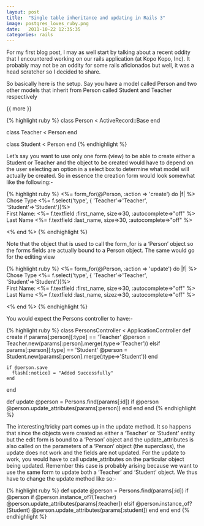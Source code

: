```yaml
---
layout: post
title:  "Single table inheritance and updating in Rails 3"
image: postgres_loves_ruby.png
date:   2011-10-22 12:35:35
categories: rails 
---
```



For my first blog post, I may as well start by talking about a recent oddity that I encountered working on our rails application (at Kopo Kopo, Inc). 
It probably may not be an oddity for some rails aficionados but well, it was a head scratcher so I decided to share.

So basically here is the setup. Say you have a model called Person and two other models that inherit from Person called Student and Teacher respectively

{{ more }}

{% highlight ruby %}
class Person < ActiveRecord::Base
end

class Teacher < Person
end

class Student < Person
end
{% endhighlight %}

Let’s say you want to use only one form (view) to be able to create either a Student or Teacher and the object to be created 
would have to depend on the user selecting an option in a select box to determine what model will actually be created. 
So in essence the creation form would look somewhat like the following:-

{% highlight ruby %}
<%= form_for(@Person, :action => 'create') do |f| %>
  <label> Chose Type </label>
  <%=  f.select('type', { 'Teacher'=>'Teacher', 'Student'=>'Student'})%><br/>
  <label>First Name: </label>
  <%= f.textfield :first_name, size=>30, :autocomplete=>"off" %><br/>
  <label>Last Name</label>
  <%= f.textfield :last_name, size=>30, :autocomplete=>"off" %><br/>
  <!-- Fields specific to Teacher -->
  <!-- Fields specific to Student -->
<% end %>
{% endhighlight %}

Note that the object that is used to call the form_for is a ‘Person’ object so the forms fields are actually bound to a Person object. 
The same would go for the editing view

{% highlight ruby %}
<%= form_for(@Person, :action => 'update') do |f| %>
  <label> Chose Type </label>
  <%=  f.select('type', { 'Teacher'=>'Teacher', 'Student'=>'Student'})%><br/>
  <label>First Name: </label>
  <%= f.textfield :first_name, size=>30, :autocomplete=>"off" %><br/>
  <label>Last Name</label>
  <%= f.textfield :last_name, sizez=>30, :autocomplete=>"off" %><br/>
  <!-- Fields specific to Teacher -->
  <!-- Fields specific to Student -->
<% end %>
{% endhighlight %}

You would expect the Persons controller to have:-

{% highlight ruby %}
class PersonsController < ApplicationController
  def create
    if params[:person][:type] == 'Teacher'
      @person = Teacher.new(params[:person].merge(:type=>'Teacher'))
    elsif params[:person][:type] == 'Student'
      @person = Student.new(params[:person].merge(:type=>'Student'))
    end

    if @person.save
      flash[:notice] = "Added Successfully"
    end
  end

  def update
    @person = Persons.find(params[:id])
    if @person
      @person.update_attributes(params[:person])
    end
  end
end
{% endhighlight %}

The interesting/tricky part comes up in the update method. It so happens that since the objects were created as either a ‘Teacher’ or ‘Student’ 
entity but the edit form is bound to a ‘Person’ object and the update_attributes is also called on the parameters of a ‘Person’ object 
(the superclass), the update does not work and the fields are not updated. For the update to work, you would have to call update_attributes 
on the particular object being updated. Remember this case is probably arising because we want to use the same form to update both a ‘Teacher’ 
and ‘Student’ object. We thus have to change the update method like so:-

{% highlight ruby %}
def update
  @person = Persons.find(params[:id])
  if @person
    if @person.instance_of?(Teacher)
      @person.update_attributes(params[:teacher])
    elsif @person.instance_of?(Student)
      @person.update_attributes(params[:student])
    end
  end
end
{% endhighlight %}